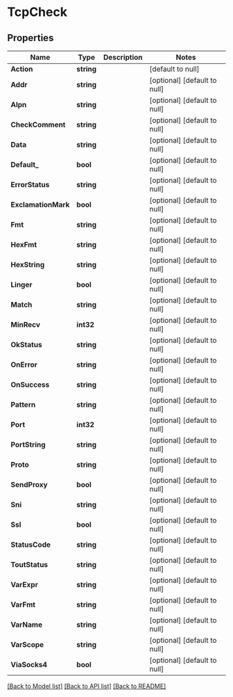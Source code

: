 # TcpCheck

## Properties
Name | Type | Description | Notes
------------ | ------------- | ------------- | -------------
**Action** | **string** |  | [default to null]
**Addr** | **string** |  | [optional] [default to null]
**Alpn** | **string** |  | [optional] [default to null]
**CheckComment** | **string** |  | [optional] [default to null]
**Data** | **string** |  | [optional] [default to null]
**Default_** | **bool** |  | [optional] [default to null]
**ErrorStatus** | **string** |  | [optional] [default to null]
**ExclamationMark** | **bool** |  | [optional] [default to null]
**Fmt** | **string** |  | [optional] [default to null]
**HexFmt** | **string** |  | [optional] [default to null]
**HexString** | **string** |  | [optional] [default to null]
**Linger** | **bool** |  | [optional] [default to null]
**Match** | **string** |  | [optional] [default to null]
**MinRecv** | **int32** |  | [optional] [default to null]
**OkStatus** | **string** |  | [optional] [default to null]
**OnError** | **string** |  | [optional] [default to null]
**OnSuccess** | **string** |  | [optional] [default to null]
**Pattern** | **string** |  | [optional] [default to null]
**Port** | **int32** |  | [optional] [default to null]
**PortString** | **string** |  | [optional] [default to null]
**Proto** | **string** |  | [optional] [default to null]
**SendProxy** | **bool** |  | [optional] [default to null]
**Sni** | **string** |  | [optional] [default to null]
**Ssl** | **bool** |  | [optional] [default to null]
**StatusCode** | **string** |  | [optional] [default to null]
**ToutStatus** | **string** |  | [optional] [default to null]
**VarExpr** | **string** |  | [optional] [default to null]
**VarFmt** | **string** |  | [optional] [default to null]
**VarName** | **string** |  | [optional] [default to null]
**VarScope** | **string** |  | [optional] [default to null]
**ViaSocks4** | **bool** |  | [optional] [default to null]

[[Back to Model list]](../README.md#documentation-for-models) [[Back to API list]](../README.md#documentation-for-api-endpoints) [[Back to README]](../README.md)


